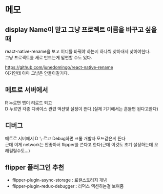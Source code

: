 # 메모

## display Name이 말고 그냥 프로젝트 이름을 바꾸고 싶을때
react-native-rename을 보고 어디를 바꿔야 하는지 하나씩 찾아내서 찾아야한다.    
그냥 프로젝트를 새로 만드는게 맘편할 수도 있다.   

https://github.com/junedomingo/react-native-rename    
여기인데 아마 그냥은 안돌아갈거다.
    
    
## 메트로 서버에서
R 누르면 앱이 리로드 되고    
D 누르면 각종 디바이스 관련 액션및 설정이 뜬다.(실제 기기에서는 흔들면 된다고한다)     


## 디버그
메트로 서버에서 D 누르고 Debug하면 크롬 개발자 모드같은게 뜬다     
근데 이게 network는 안좋아서 flipper를 쓴다고 한다(근데 이것도 초기 설정하는데 오래걸릴수도...)    

## flipper 플러그인 추천
- flipper-plugin-async-storage : 로컬스토리지 개념
- flipper-plugin-redux-debugger : 리덕스 액션하는걸 보여줌
